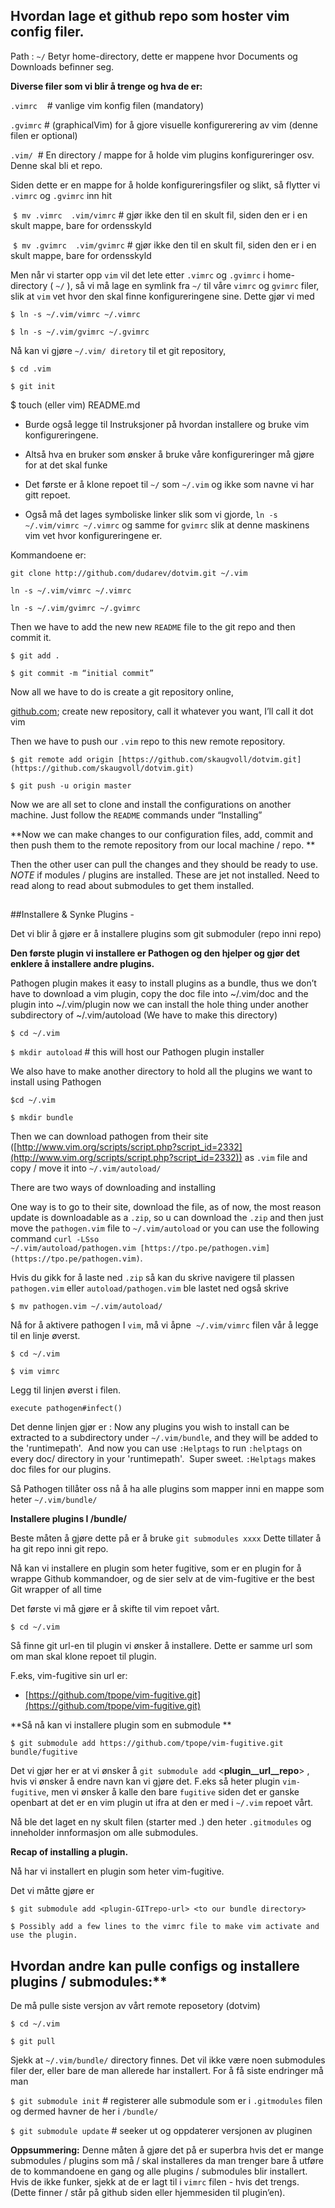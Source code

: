 
## Hvordan lage et github repo som hoster vim config filer.

Path : `~/`  Betyr home-directory, dette er mappene hvor Documents og Downloads befinner seg. 

**Diverse filer som vi blir å trenge og hva de er:**

`.vimrc`    # vanlige vim konfig filen (mandatory)

`.gvimrc` # (graphicalVim) for å gjore visuelle konfigurerering av vim (denne filen er optional)

`.vim/`  # En directory / mappe for å holde vim plugins konfigureringer osv. Denne skal bli et repo.

Siden dette er en mappe for å holde konfigureringsfiler og slikt, så flytter vi `.vimrc` og `.gvimrc` inn hit

 `$ mv .vimrc  .vim/vimrc` # gjør ikke den til en skult fil, siden den er i en skult mappe, bare for ordensskyld

 `$ mv .gvimrc  .vim/gvimrc` # gjør ikke den til en skult fil, siden den er i en skult mappe, bare for ordensskyld

Men når vi starter opp `vim` vil det lete etter `.vimrc` og `.gvimrc` i home-directory ( `~/` ), så vi må lage en symlink fra `~/` til våre `vimrc` og `gvimrc` filer, slik at `vim` vet hvor den skal finne konfigureringene sine. Dette gjør vi med

`$ ln -s ~/.vim/vimrc ~/.vimrc`

`$ ln -s ~/.vim/gvimrc ~/.gvimrc`

Nå kan vi gjøre `~/.vim/ diretory` til et git repository, 

`$ cd .vim`

`$ git init `

$ touch (eller vim) README.md

- Burde også legge til Instruksjoner på hvordan installere og bruke vim konfigureringene.

- Altså hva en bruker som ønsker å bruke våre konfigureringer må gjøre for at det skal funke

- Det første er å klone repoet til `~/` som `~/.vim` og ikke som navne vi har gitt repoet. 

- Også må det lages symboliske linker slik som vi gjorde, `ln -s ~/.vim/vimrc ~/.vimrc` og samme for `gvimrc` slik at denne maskinens vim vet hvor konfigureringene er. 

Kommandoene er: 

`git clone http://github.com/dudarev/dotvim.git ~/.vim`

`ln -s ~/.vim/vimrc ~/.vimrc`

`ln -s ~/.vim/gvimrc ~/.gvimrc`

Then we have to add the new new `README` file to the git repo and then commit it.

`$ git add .`

`$ git commit -m “initial commit”`

Now all we have to do is create a git repository online, 

[github.com](http://github.com); create new repository, call it whatever you want, I’ll call it dot vim

Then we have to push our `.vim` repo to this new remote repository. 

`$ git remote add origin [https://github.com/skaugvoll/dotvim.git](https://github.com/skaugvoll/dotvim.git)`

`$ git push -u origin master`

Now we are all set to clone and install the configurations on another machine. Just follow the `README` commands under “Installing”

**Now we can make changes to our configuration files, add, commit and then push them to the remote repository from our local machine / repo. **

Then the other user can pull the changes and they should be ready to use. 
*NOTE* if modules / plugins are installed. These are jet not installed. Need to read along to read about submodules to get them installed.

##

##Installere & Synke Plugins - 

Det vi blir å gjøre er å installere plugins som git submoduler (repo inni repo) 

**Den første plugin vi installere er Pathogen og den hjelper og gjør det enklere å installere andre plugins.**

Pathogen plugin makes it easy to install plugins as a bundle, thus we don’t have to download a vim plugin, copy the doc file into ~/.vim/doc and the plugin into ~/.vim/plugin now we can install the hole thing under another subdirectory of ~/.vim/autoload (We have to make this directory)

`$ cd ~/.vim`

`$ mkdir autoload` # this will host our Pathogen plugin installer

We also have to make another directory to hold all the plugins we want to install using Pathogen

`$cd ~/.vim`

`$ mkdir bundle`

Then we can download pathogen from their site ([http://www.vim.org/scripts/script.php?script_id=2332](http://www.vim.org/scripts/script.php?script_id=2332)) as `.vim` file and copy / move it into `~/.vim/autoload/`

There are two ways of downloading and installing

One way is to go to their site, download the file, as of now, the most reason update is downloadable as a `.zip`, so u can download the `.zip` and then just move the `pathogen.vim` file to `~/.vim/autoload` or you can use the following command ` curl -LSso ~/.vim/autoload/pathogen.vim [https://tpo.pe/pathogen.vim](https://tpo.pe/pathogen.vim) `. 

Hvis du gikk for å laste ned `.zip` så kan du skrive navigere til plassen `pathogen.vim` eller `autoload/pathogen.vim` ble lastet ned også skrive

`$ mv pathogen.vim ~/.vim/autoload/`

Nå for å aktivere pathogen I `vim`, må vi åpne  `~/.vim/vimrc` filen vår å legge til en linje øverst.

`$ cd ~/.vim`

`$ vim vimrc`

Legg til linjen øverst i filen.

`execute pathogen#infect() `

Det denne linjen gjør er : Now any plugins you wish to install can be extracted to a subdirectory under `~/.vim/bundle`, and they will be added to the 'runtimepath'.  And now you can use `:Helptags` to run `:helptags` on every doc/ directory in your 'runtimepath'.  Super sweet. `:Helptags` makes doc files for our plugins.

Så Pathogen tillåter oss nå å ha alle plugins som mapper inni en mappe som heter `~/.vim/bundle/`

**Installere plugins I /bundle/**

Beste måten å gjøre dette på er å bruke ` git submodules xxxx ` Dette tillater å ha git repo inni git repo.

Nå kan vi installere en plugin som heter fugitive, som er en plugin for å wrappe Github kommandoer, og de sier selv at de vim-fugitive er the best Git wrapper of all time

Det første vi må gjøre er å skifte til vim repoet vårt.

`$ cd ~/.vim`

Så finne git url-en til plugin vi ønsker å installere. Dette er samme url som om man skal klone repoet til plugin.

F.eks, vim-fugitive sin url er:

- [https://github.com/tpope/vim-fugitive.git](https://github.com/tpope/vim-fugitive.git)

**Så nå kan vi installere plugin som en submodule **

`$ git submodule add https://github.com/tpope/vim-fugitive.git bundle/fugitive `

Det vi gjør her er at vi ønsker å `git submodule add` <__plugin__url__repo__> <til lokal filbane>, hvis vi ønsker å endre navn kan vi gjøre det. F.eks så heter plugin `vim-fugitive`, men vi ønsker å kalle den bare `fugitive` siden det er ganske openbart at det er en vim plugin ut ifra at den er med i `~/.vim` repoet vårt. 

Nå ble det laget en ny skult filen (starter med .) den heter `.gitmodules` og inneholder innformasjon om alle submodules.

**Recap of installing a plugin.**

Nå har vi installert en plugin som heter vim-fugitive. 

Det vi måtte gjøre er 

`$ git submodule add <plugin-GITrepo-url> <to our bundle directory>`

`$ Possibly add a few lines to the vimrc file to make vim activate and use the plugin.`

##

## Hvordan andre kan pulle configs og installere plugins / submodules:**

De må pulle siste versjon av vårt remote reposetory (dotvim)

`$ cd ~/.vim`

`$ git pull`

Sjekk at `~/.vim/bundle/` directory finnes. Det vil ikke være noen submodules filer der, eller bare de man allerede har installert. For å få siste endringer må man

`$ git submodule init` # registerer alle submodule som er i `.gitmodules` filen og dermed havner de her i `/bundle/`

`$ git submodule update` # seeker ut og oppdaterer versjonen av pluginen  

**Oppsummering:**
Denne måten å gjøre det på er superbra hvis det er mange submodules / plugins som må / skal installeres da man trenger bare å utføre de to kommandoene en gang og alle plugins / submodules blir installert. Hvis de ikke funker, sjekk at de er lagt til i `vimrc` filen - hvis det trengs. (Dette finner / står på github siden eller hjemmesiden til plugin’en).

 
